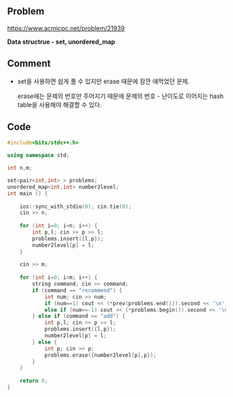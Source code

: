 ## Problem
<https://www.acmicpc.net/problem/21939>

__Data structrue - set, unordered_map__

## Comment
* set을 사용하면 쉽게 풀 수 있지만 erase 때문에 잠깐 애먹었던 문제.
  
  erase에는 문제의 번호만 주어지기 때문에 문제의 번호 - 난이도로 이어지는 hash table을 사용해야 해결할 수 있다.

## Code
```c++
#include<bits/stdc++.h>

using namespace std;

int n,m;

set<pair<int,int> > problems;
unordered_map<int,int> number2level;
int main () {
    
    ios::sync_with_stdio(0); cin.tie(0);
    cin >> n;
    
    for (int i=0; i<n; i++) {
        int p,l; cin >> p >> l;
        problems.insert({l,p});
        number2level[p] = l;
    }
    
    cin >> m;
    
    for (int i=0; i<m; i++) {
        string command; cin >> command;
        if (command == "recommend") {
            int num; cin >> num;
            if (num==1) cout << (*prev(problems.end())).second << '\n';
            else if (num==-1) cout << (*problems.begin()).second << '\n';
        } else if (command == "add") {
            int p,l; cin >> p >> l;
            problems.insert({l,p});
            number2level[p] = l;
        } else {
            int p; cin >> p;
            problems.erase({number2level[p],p});
        }
    }
    
    return 0;
}
```
